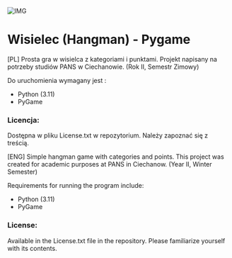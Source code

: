![IMG](/blob/main/Hangman.png)
# Wisielec (Hangman) - Pygame
 [PL]
 Prosta gra w wisielca z kategoriami i punktami.
 Projekt napisany na potrzeby studiów PANS w Ciechanowie. (Rok II, Semestr Zimowy)
 
 Do uruchomienia wymagany jest :
 - Python (3.11)
 - PyGame
 
 ### Licencja:
 Dostępna w pliku License.txt w repozytorium.
 Należy zapoznać się z treścią.

 [ENG]
 Simple hangman game with categories and points.
 This project was created for academic purposes at PANS in Ciechanow. (Year II, Winter Semester)

 Requirements for running the program include:
 - Python (3.11)
 - PyGame
 
 ### License:
 Available in the License.txt file in the repository.
 Please familiarize yourself with its contents.